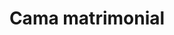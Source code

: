 ---
layout: ../../../layouts/ProductLayout.astro
title: 'Cama matrimonial'
description: 'Fabricación de cama matrimonial.'
slug: '/productos/camas/matrimonial-1'
pubDate: 2022-07-01
image:
    url: '/images/webp/camas/matrimonial-1.webp'
    alt: 'The Astro logo on a dark background with a pink glow.'
    metaurl: '/images/jpeg/camas/matrimonial-1.jpeg'
tags: ["astro", "blogging", "learning in public"]
---